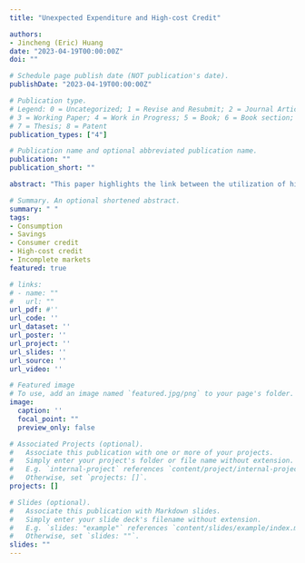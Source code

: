 ```yaml
---
title: "Unexpected Expenditure and High-cost Credit"

authors:
- Jincheng (Eric) Huang
date: "2023-04-19T00:00:00Z"
doi: ""

# Schedule page publish date (NOT publication's date).
publishDate: "2023-04-19T00:00:00Z"

# Publication type.
# Legend: 0 = Uncategorized; 1 = Revise and Resubmit; 2 = Journal Article;
# 3 = Working Paper; 4 = Work in Progress; 5 = Book; 6 = Book section;
# 7 = Thesis; 8 = Patent
publication_types: ["4"]

# Publication name and optional abbreviated publication name.
publication: ""
publication_short: ""

abstract: "This paper highlights the link between the utilization of high-cost consumer credits by wealth-poor households and the risks associated with household expenditures. Using the PSID and the SCF, I document that households with very limited liquid wealth and available credit while facing unexpected expenses are more likely to resort to high-cost credit options, such as payday loans. Furthermore, these unexpected expenses probably stem from specific spending categories, such as medical costs as well as vehicle and home repairs. For households at their borrowing constraints, occurrence of expenditure shocks tends to reduce consumption growth and savings rate, which impedes wealth accumulation. I discuss the role of expenditure shocks in models of consumption-savings and why they are crucial for understanding the demand for high-cost credits."

# Summary. An optional shortened abstract.
summary: " "
tags:
- Consumption
- Savings
- Consumer credit
- High-cost credit
- Incomplete markets
featured: true

# links:
# - name: ""
#   url: ""
url_pdf: #''
url_code: ''
url_dataset: ''
url_poster: ''
url_project: ''
url_slides: ''
url_source: ''
url_video: ''

# Featured image
# To use, add an image named `featured.jpg/png` to your page's folder.
image:
  caption: ''
  focal_point: ""
  preview_only: false

# Associated Projects (optional).
#   Associate this publication with one or more of your projects.
#   Simply enter your project's folder or file name without extension.
#   E.g. `internal-project` references `content/project/internal-project/index.md`.
#   Otherwise, set `projects: []`.
projects: []

# Slides (optional).
#   Associate this publication with Markdown slides.
#   Simply enter your slide deck's filename without extension.
#   E.g. `slides: "example"` references `content/slides/example/index.md`.
#   Otherwise, set `slides: ""`.
slides: ""
---
```

